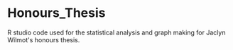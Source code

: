 # Honours_Thesis
R studio code used for the statistical analysis and graph making for Jaclyn Wilmot's honours thesis.
